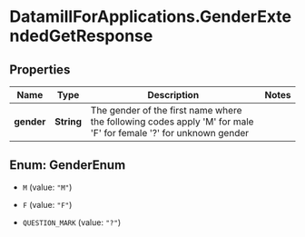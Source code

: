 # DatamillForApplications.GenderExtendedGetResponse

## Properties
Name | Type | Description | Notes
------------ | ------------- | ------------- | -------------
**gender** | **String** | The gender of the first name where the following codes apply &#39;M&#39; for male &#39;F&#39; for female &#39;?&#39; for unknown gender  | 


<a name="GenderEnum"></a>
## Enum: GenderEnum


* `M` (value: `"M"`)

* `F` (value: `"F"`)

* `QUESTION_MARK` (value: `"?"`)




